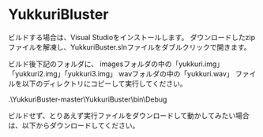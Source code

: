 # YukkuriBluster
ビルドする場合は、Visual Studioをインストールします。
ダウンロードしたzipファイルを解凍し、YukkuriBuster.slnファイルをダブルクリックで開きます。

ビルド後下記のフォルダに、
imagesフォルダの中の「yukkuri.img」「yukkuri2.img」「yukkuri3.img」
wavフォルダの中の「yukkuri.wav」
ファイルを以下のディレクトリにコピーして実行してください。

.\YukkuriBuster-master\YukkuriBuster\bin\Debug

ビルドせず、とりあえず実行ファイルをダウンロードして動かしてみたい場合は、以下からダウンロードしてください。
